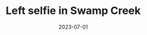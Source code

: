 ---
title: "Left selfie in Swamp Creek"
type: picture
date: 2023-07-01
near:
  - "Right selfie in Swamp Creek"
  - "Reflection off Swamp Creek (3 of 3)"
picture: "/assets/camera-roll/2023/07/2023-07-01-left-selfie-in-swamp-creek/20230702_020155239_iOS.jpg"
thumbnail: "/assets/camera-roll/2023/07/2023-07-01-left-selfie-in-swamp-creek/20230702_020155239_iOS-thumbnail.jpg"
tags:
  - selfie
  - reflection
  - Swamp Creek
  - Wallace Swamp Creek Park
  - Kenmore
---